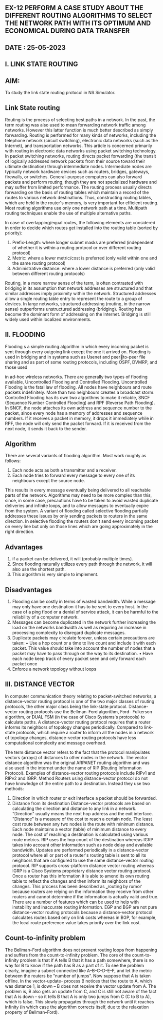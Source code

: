 ## EX-12 PERFORM A CASE STUDY ABOUT THE DIFFERENT ROUTING ALGORITHMS TO SELECT THE NETWORK PATH WITH ITS OPTIMUM AND ECONOMICAL DURING DATA TRANSFER

## DATE : 25-05-2023

## I. LINK STATE ROUTING 
## AIM:
To study the link state routing protocol in NS Simulator.
## Link State routing
Routing is the process of selecting best paths in a network. In the past, the term routing was also used 
to mean forwarding network traffic among networks. However this latter function is much better 
described as simply forwarding. Routing is performed for many kinds of networks, including the 
telephone network (circuit switching), electronic data networks (such as
the Internet), and 
transportation networks. This article is concerned primarily with routing in electronic data networks 
using packet switching technology.
In packet switching networks, routing directs packet forwarding (the transit of logically addressed 
network packets from their source toward their ultimate destination) through intermediate nodes. 
Intermediate nodes are typically network hardware devices such as routers, bridges, gateways, 
firewalls, or switches. General-purpose computers can also forward packets and perform routing, 
though they are not specialized hardware and may suffer from limited performance. The routing 
process usually directs forwarding on the basis of routing tables which maintain a record of the routes 
to various network destinations. Thus, constructing routing tables, which are held in the router's 
memory, is very important for efficient routing. Most routing algorithms use only one network path at 
a time. Multipath routing techniques enable the use of multiple alternative paths.

In case of overlapping/equal routes, the following elements are considered in order to decide which 
routes get installed into the routing table (sorted by priority):

1. Prefix-Length: where longer subnet masks are preferred (independent of whether it is within a 
routing protocol or over different routing protocol)
2. Metric: where a lower metric/cost is preferred (only valid within one and the same routing 
protocol)
3. Administrative distance: where a lower distance is preferred (only valid between different 
routing protocols)

Routing, in a more narrow sense of the term, is often contrasted with bridging in its assumption that 
network addresses are structured and that similar addresses imply proximity within the network. 
Structured addresses allow a single routing table entry to represent the route to a group of devices. In 
large networks, structured addressing (routing, in the narrow sense) outperforms unstructured 
addressing (bridging). Routing has become the dominant form of addressing on the Internet. Bridging 
is still widely used within localized environments.
## II. FLOODING
Flooding s a simple routing algorithm in which every incoming packet is sent through every outgoing 
link except the one it arrived on. Flooding is used in bridging and in systems such as Usenet and peerto-peer file sharing and as part of some routing protocols, including OSPF, DVMRP, and those used 

in ad-hoc wireless networks. There are generally two types of flooding available, Uncontrolled 
Flooding and Controlled Flooding. Uncontrolled Flooding is the fatal law of flooding. All nodes have 
neighbours and route packets indefinitely. More than two neighbours creates a broadcast storm.
Controlled Flooding has its own two algorithms to make it reliable, SNCF (Sequence Number 
Controlled Flooding) and RPF (Reverse Path Flooding). In SNCF, the node attaches its own address 
and sequence number to the packet, since every node has a memory of addresses and sequence 
numbers. If it receives a packet in memory, it drops it immediately while in RPF, the node will only 
send the packet forward. If it is received from the next node, it sends it back to the sender.
## Algorithm
There are several variants of flooding algorithm. Most work roughly as follows:
1. Each node acts as both a transmitter and a receiver.
2. Each node tries to forward every message to every one of its neighbours except the source 
node.

This results in every message eventually being delivered to all reachable parts of the network.
Algorithms may need to be more complex than this, since, in some case, precautions have to be taken 
to avoid wasted duplicate deliveries and infinite loops, and to allow messages to eventually expire 
from the system. A variant of flooding called selective flooding partially addresses these issues by 
only sending packets to routers in the same direction. In selective flooding the routers don't send 
every incoming packet on every line but only on those lines which are going approximately in the 
right direction.
## Advantages
1. if a packet can be delivered, it will (probably multiple times).
2. Since flooding naturally utilizes every path through the network, it will also use the shortest 
path.
3. This algorithm is very simple to implement.
## Disadvantages
1. Flooding can be costly in terms of wasted bandwidth. While a message may only have one 
destination it has to be sent to every host. In the case of a ping flood or a denial of service attack, it 
can be harmful to the reliability of a computer network.
2. Messages can become duplicated in the network further increasing the load on the networks 
bandwidth as well as requiring an increase in processing complexity to disregard duplicate messages.
3. Duplicate packets may circulate forever, unless certain precautions are taken:
• Use a hop count or a time to live count and include it with each packet. This value should take 
into account the number of nodes that a packet may have to pass through on the way to its destination.
• Have each node keep track of every packet seen and only forward each packet once
4. Enforce a network topology without loops
## III. DISTANCE VECTOR
In computer communication theory relating to packet-switched networks, a distance-vector 
routing protocol is one of the two major classes of routing protocols, the other major class being the 
link-state protocol. Distance-vector routing protocols use the Bellman–Ford algorithm, Ford–
Fulkerson algorithm, or DUAL FSM (in the case of Cisco Systems's protocols) to calculate paths.
A distance-vector routing protocol requires that a router informs its neighbors of topology 
changes periodically. Compared to link-state protocols, which require a router to inform all the nodes 
in a network of topology changes, distance-vector routing protocols have less computational 
complexity and message overhead.

The term distance vector refers to the fact that the protocol manipulates vectors (arrays) of 
distances to other nodes in the network. The vector distance algorithm was the original ARPANET 
routing algorithm and was also used in the internet under the name of RIP (Routing Information 
Protocol).
Examples of distance-vector routing protocols include RIPv1 and RIPv2 and IGRP. 
Method
Routers using distance-vector protocol do not have knowledge of the entire path to a destination. 
Instead they use two methods:

1. Direction in which router or exit interface a packet should be forwarded.
2. Distance from its destination
Distance-vector protocols are based on calculating the direction and distance to any link in a network. 
"Direction" usually means the next hop address and the exit interface. "Distance" is a measure of the 
cost to reach a certain node. The least cost route between any two nodes is the route with minimum 
distance. Each node maintains a vector (table) of minimum distance to every node. The cost of 
reaching a destination is calculated using various route metrics. RIP uses the hop count of the 
destination whereas IGRP takes into account other information such as node delay and available 
bandwidth.
Updates are performed periodically in a distance-vector protocol where all or part of a router's routing 
table is sent to all its neighbors that are configured to use the same distance-vector routing protocol. 
RIP supports cross-platform distance vector routing whereas IGRP is a Cisco Systems proprietary 
distance vector routing protocol. Once a router has this information it is able to amend its own routing 
table to reflect the changes and then inform its neighbors of the changes. This process has been 
described as ‗routing by rumor‘ because routers are relying on the information they receive from 
other routers and cannot determine if the information is actually valid and true. There are a number of
features which can be used to help with instability and inaccurate routing information.
EGP and BGP are not pure distance-vector routing protocols because a distance-vector protocol 
calculates routes based only on link costs whereas in BGP, for example, the local route preference 
value takes priority over the link cost.
## Count-to-infinity problem
The Bellman–Ford algorithm does not prevent routing loops from happening and suffers from the 
count-to-infinity problem. The core of the count-to-infinity problem is that if A tells B that it has a 
path somewhere, there is no way for B to know if the path has B as a part of it. To see the problem 
clearly, imagine a subnet connected like A–B–C–D–E–F, and let the metric between the routers be 
"number of jumps". Now suppose that A is taken offline. In the vector-update- process B notices that 
the route to A, which was distance 1, is down – B does not receive the vector update from A. The 
problem is, B also gets an update from C, and C is still not aware of the fact that A is down – so it 
tells B that A is only two jumps from C (C to B to A), which is false. This slowly propagates through 
the network until it reaches infinity (in which case the algorithm corrects itself, due to the relaxation 
property of Bellman–Ford).
